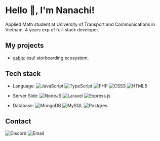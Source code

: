 # Hello :wave:, I'm Nanachi!

Applied Math student at University of Transport and Communications in Vietnam. 4 years exp of full-stack developer. 

## My projects
- [osbjs](https://github.com/osbjs): osu! storboarding ecosystem.

## Tech stack
- Language: 
![JavaScript](https://img.shields.io/badge/Javascript-%23323330.svg?style=flat-square&logo=javascript&logoColor=%23F7DF1E)
![TypeScript](https://img.shields.io/badge/TypeScript-%23007ACC.svg?style=flat-square&logo=typescript&logoColor=white)
![PHP](https://img.shields.io/badge/PHP-%23777BB4.svg?style=flat-square&logo=php&logoColor=white)
![CSS3](https://img.shields.io/badge/CSS3-%231572B6.svg?style=flat-square&logo=css3&logoColor=white)
![HTML5](https://img.shields.io/badge/HTML5-%23E34F26.svg?style=flat-square&logo=html5&logoColor=white)

- Server Side: ![NodeJS](https://img.shields.io/badge/Node.js-6DA55F?style=flat-square&logo=node.js&logoColor=white) 
![Laravel](https://img.shields.io/badge/Laravel-%23FF2D20.svg?style=flat-square&logo=laravel&logoColor=white)
![Express.js](https://img.shields.io/badge/Express-%23404d59.svg?style=flat-square&logo=express&logoColor=%2361DAFB)

- Database: ![MongoDB](https://img.shields.io/badge/MongoDB-%234ea94b.svg?style=flat-square&logo=mongodb&logoColor=white)
![MySQL](https://img.shields.io/badge/MySQL-%23323330.svg?style=flat-square&logo=mysql&logoColor=white)
![Postgres](https://img.shields.io/badge/Postgres-%23316192.svg?style=flat-square&logo=postgresql&logoColor=white)


## Contact
![Discord](https://img.shields.io/badge/nanachi%231381-%237289DA.svg?style=flat-square&logo=discord&logoColor=white)
![Email](https://img.shields.io/badge/dinhvu2509@gmail.com-D14836?style=flat-square&logo=gmail&logoColor=white)
